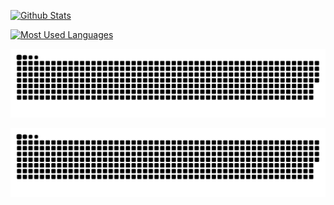 [![Github Stats](https://github-readme-stats.vercel.app/api?username=mirionqs&bg_color=0000&title_color=47F&text_color=999&border_color=8884&show_icons=true&hide=contribs)](https://github.com/anuraghazra/github-readme-stats)

[![Most Used Languages](https://github-readme-stats.vercel.app/api/top-langs/?username=mirionqs&bg_color=0000&title_color=47F&text_color=999&border_color=8884&hide=mathematica)](https://github.com/anuraghazra/github-readme-stats)

[![Github Contribution Grid Snake](https://raw.githubusercontent.com/mirionqs/mirionqs/output/github-contribution-grid-snake.svg)](https://github.com/Platane/snk)

[![Github Contribution Grid Snake](https://raw.githubusercontent.com/mirionqs/mirionqs/output/github-contribution-grid-snake-dark.svg)](https://github.com/Platane/snk#gh-dark-mode-only)
